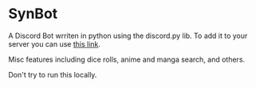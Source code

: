 # SynBot
A Discord Bot wrriten in python using the discord.py lib.
To add it to your server you can use [this link](https://discordapp.com/oauth2/authorize/?permissions=64&scope=bot&client_id=236176083861372928).

Misc features including dice rolls, anime and manga search, and others.

Don't try to run this locally.
